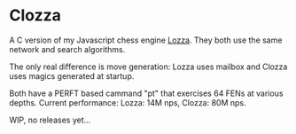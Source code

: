 # Clozza

A C version of my Javascript chess engine [Lozza](https://github.com/op12no2/lozza). They both use the same network and search algorithms.

The only real difference is move generation: Lozza uses mailbox and Clozza uses magics generated at startup.

Both have a PERFT based cammand "pt" that exercises 64 FENs at various depths.  Current performance: Lozza: 14M nps, Clozza: 80M nps.

WIP, no releases yet...

